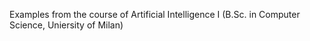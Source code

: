 Examples from the course of Artificial Intelligence I (B.Sc. in Computer Science, Uniersity of Milan)
